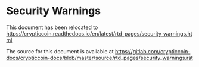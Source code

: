 Security Warnings
====================

This document has been relocated to https://crypticcoin.readthedocs.io/en/latest/rtd_pages/security_warnings.html

The source for this document is available at https://gitlab.com/crypticcoin-docs/crypticcoin-docs/blob/master/source/rtd_pages/security_warnings.rst